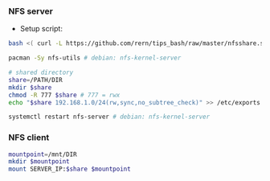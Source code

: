 ### NFS server
- Setup script: 
```sh
bash <( curl -L https://github.com/rern/tips_bash/raw/master/nfsshare.sh )
```

```sh
pacman -Sy nfs-utils # debian: nfs-kernel-server

# shared directory
share=/PATH/DIR
mkdir $share
chmod -R 777 $share # 777 = rwx
echo "$share 192.168.1.0/24(rw,sync,no_subtree_check)" >> /etc/exports

systemctl restart nfs-server # debian: nfs-kernel-server
```
### NFS client
```sh
mountpoint=/mnt/DIR
mkdir $mountpoint
mount SERVER_IP:$share $mountpoint
```
